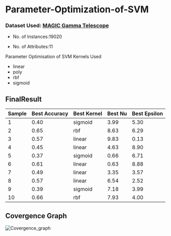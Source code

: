 # Parameter-Optimization-of-SVM
 
 ### Dataset Used: [MAGIC Gamma Telescope](https://archive.ics.uci.edu/ml/datasets/MAGIC+Gamma+Telescope)
 - No. of Instances:19020
* No. of Attributes:11

Parameter Optimisation of SVM
Kernels Used
- linear
- poly
- rbf
- sigmoid


## FinalResult

| Sample       | Best Accuracy | Best Kernel  | Best Nu|Best Epsilon|
| ------------ | ------------- | ------------ | ------ | ---------- |
| 1 | 0.40 | sigmoid | 3.99 | 5.30 |
| 2 | 0.65 | rbf | 8.63 | 6.29 |
| 3 | 0.57 | linear | 9.83 | 0.13 |
| 4 | 0.45 | linear | 4.63| 8.90 |
| 5 | 0.37 | sigmoid | 0.66| 6.71 |
| 6 | 0.61 | linear | 0.63| 8.88 |
| 7 | 0.49 | linear | 3.35| 3.57 |
| 8 | 0.57 | linear | 6.54| 2.52 |
| 9 | 0.39 | sigmoid | 7.18| 3.99 |
| 10 | 0.66 | rbf | 7.93| 4.00 |



## Covergence Graph
![Covergence_graph](https://user-images.githubusercontent.com/62788034/233204434-d6372f21-132f-4d86-b273-eb308bd987da.png)

